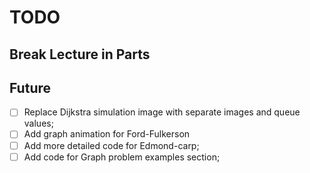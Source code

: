 # TODO
## Break Lecture in Parts

## Future
- [ ] Replace Dijkstra simulation image with separate images and queue values;
- [ ] Add graph animation for Ford-Fulkerson
- [ ] Add more detailed code for Edmond-carp;
- [ ] Add code for Graph problem examples section;

